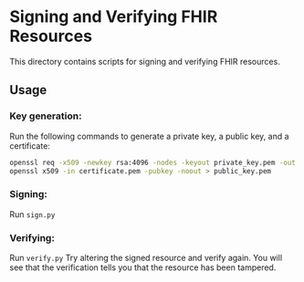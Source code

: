 # Signing and Verifying FHIR Resources
This directory contains scripts for signing and verifying FHIR resources.

## Usage

### Key generation:
Run the following commands to generate a private key, a public key, and a certificate:
```bash
openssl req -x509 -newkey rsa:4096 -nodes -keyout private_key.pem -out certificate.pem -days 365 -subj "/C=US/ST=California/L=San Francisco/O=MyOrg/CN=JohnDoe"
openssl x509 -in certificate.pem -pubkey -noout > public_key.pem
```

### Signing:
Run `sign.py`

### Verifying:
Run `verify.py`
Try altering the signed resource and verify again. You will see that the verification tells you that the resource has been tampered.